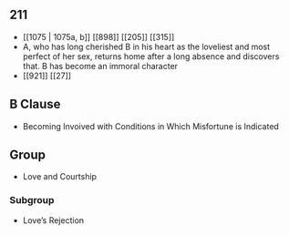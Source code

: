 ## 211
- [[1075 | 1075a, b]] [[898]] [[205]] [[315]] 
- A, who has long cherished B in his heart as the loveliest and most perfect of her sex, returns home after a long absence and discovers that. B has become an immoral character
- [[921]] [[27]] 

## B Clause
- Becoming Invoived with Conditions in Which Misfortune is Indicated

## Group
- Love and Courtship

### Subgroup
- Love’s Rejection

